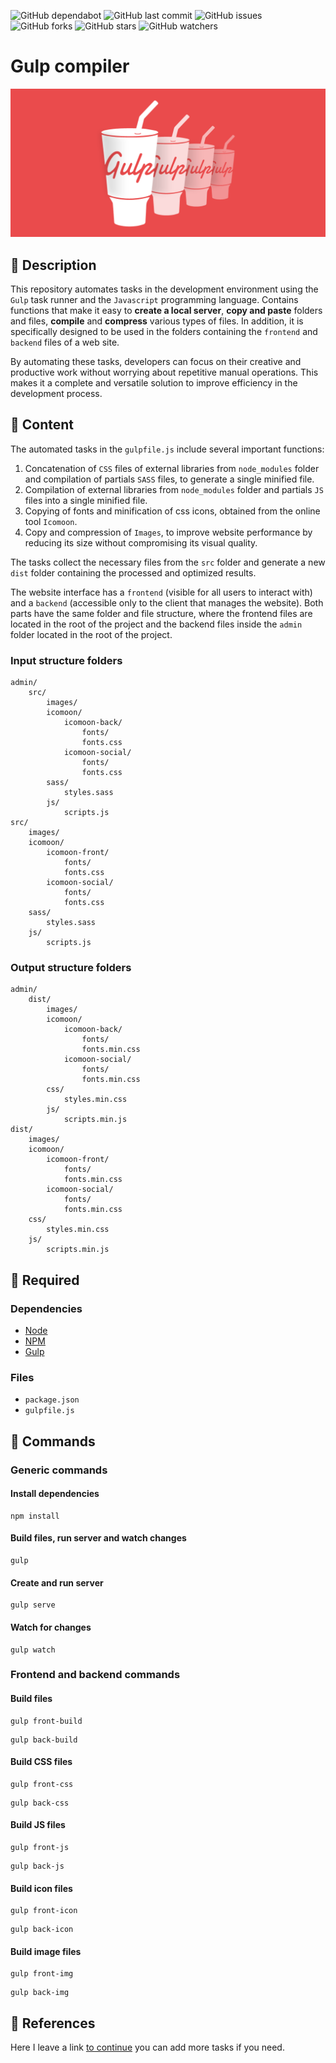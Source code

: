 ![GitHub dependabot](https://img.shields.io/badge/dependabot-enabled-025e8c?logo=Dependabot)
![GitHub last commit](https://img.shields.io/github/last-commit/beatrizsmerino/gulp-compiler)
![GitHub issues](https://img.shields.io/github/issues/beatrizsmerino/gulp-compiler)
![GitHub forks](https://img.shields.io/github/forks/beatrizsmerino/gulp-compiler)
![GitHub stars](https://img.shields.io/github/stars/beatrizsmerino/gulp-compiler)
![GitHub watchers](https://img.shields.io/github/watchers/beatrizsmerino/gulp-compiler)

# Gulp compiler

![Image of Gulp Compiler](README/images/gulp-logo.png)

## 🎯 Description

This repository automates tasks in the development environment using the `Gulp` task runner and the `Javascript` programming language. Contains functions that make it easy to **create a local server**, **copy and paste** folders and files, **compile** and **compress** various types of files. In addition, it is specifically designed to be used in the folders containing the `frontend` and `backend` files of a web site.

By automating these tasks, developers can focus on their creative and productive work without worrying about repetitive manual operations. This makes it a complete and versatile solution to improve efficiency in the development process.

## 🧩 Content

The automated tasks in the `gulpfile.js` include several important functions:

1. Concatenation of `CSS` files of external libraries from `node_modules` folder and compilation of partials `SASS` files, to generate a single minified file.
2. Compilation of external libraries from `node_modules` folder and partials `JS` files into a single minified file.
3. Copying of fonts and minification of css icons, obtained from the online tool `Icomoon`.
4. Copy and compression of `Images`, to improve website performance by reducing its size without compromising its visual quality.

The tasks collect the necessary files from the `src` folder and generate a new `dist` folder containing the processed and optimized results.

The website interface has a `frontend` (visible for all users to interact with) and a `backend` (accessible only to the client that manages the website). Both parts have the same folder and file structure, where the frontend files are located in the root of the project and the backend files inside the `admin` folder located in the root of the project.

### Input structure folders

```shell
admin/
    src/
        images/
        icomoon/
            icomoon-back/
                fonts/
                fonts.css
            icomoon-social/
                fonts/
                fonts.css
        sass/
            styles.sass
        js/
            scripts.js
src/
    images/
    icomoon/
        icomoon-front/
            fonts/
            fonts.css
        icomoon-social/
            fonts/
            fonts.css
    sass/
        styles.sass
    js/
        scripts.js
```

### Output structure folders

```shell
admin/
    dist/
        images/
        icomoon/
            icomoon-back/
                fonts/
                fonts.min.css
            icomoon-social/
                fonts/
                fonts.min.css
        css/
            styles.min.css
        js/
            scripts.min.js
dist/
    images/
    icomoon/
        icomoon-front/
            fonts/
            fonts.min.css
        icomoon-social/
            fonts/
            fonts.min.css
    css/
        styles.min.css
    js/
        scripts.min.js
```

## 🔑 Required

### Dependencies

- [Node](https://nodejs.org/es/)
- [NPM](https://docs.npmjs.com/)
- [Gulp](https://gulpjs.com/)

### Files

- `package.json`
- `gulpfile.js`

## 🚀 Commands

### Generic commands

#### Install dependencies

```shell
npm install
```

#### Build files, run server and watch changes

```shell
gulp
```

#### Create and run server

```shell
gulp serve
```

#### Watch for changes

```shell
gulp watch
```

### Frontend and backend commands

#### Build files

```shell
gulp front-build
```

```shell
gulp back-build
```

#### Build CSS files

```shell
gulp front-css
```

```shell
gulp back-css
```

#### Build JS files

```shell
gulp front-js
```

```shell
gulp back-js
```

#### Build icon files

```shell
gulp front-icon
```

```shell
gulp back-icon
```

#### Build image files

```shell
gulp front-img
```

```shell
gulp back-img
```

## 🔗 References

Here I leave a link [to continue](https://gulpjs.com/docs/en/getting-started/quick-start) you can add more tasks if you need.
